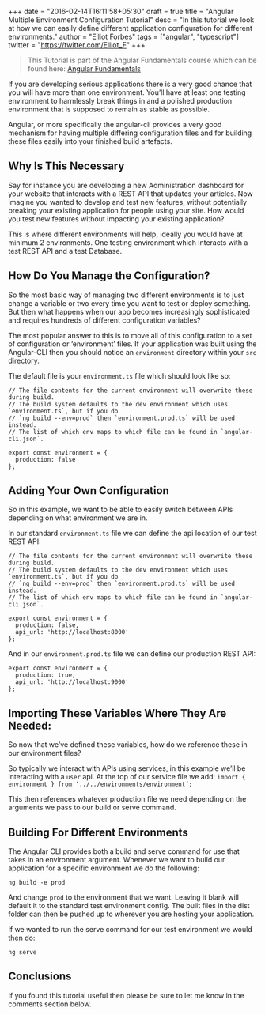 +++
date = "2016-02-14T16:11:58+05:30"
draft = true
title = "Angular Multiple Environment Configuration Tutorial"
desc = "In this tutorial we look at how we can easily define different application configuration for different environments."
author = "Elliot Forbes"
tags = ["angular", "typescript"]
twitter = "https://twitter.com/Elliot_F"
+++

> This Tutorial is part of the Angular Fundamentals course which can be found here: [Angular Fundamentals](https://tutorialedge.net/course/angular-2-fundamentals)

If you are developing serious applications there is a very good chance that you will have more than one environment. You’ll have at least one testing environment to harmlessly break things in and a polished production environment that is supposed to remain as stable as possible.

Angular, or more specifically the angular-cli provides a very good mechanism for having multiple differing configuration files and for building these files easily into your finished build artefacts.

## Why Is This Necessary

Say for instance you are developing a new Administration dashboard for your website that interacts with a REST API that updates your articles. Now imagine you wanted to develop and test new features, without potentially breaking your existing application for people using your site. How would you test new features without impacting your existing application?

This is where different environments will help, ideally you would have at minimum 2 environments. One testing environment which interacts with a test REST API and a test Database.

## How Do You Manage the Configuration?	

So the most basic way of managing two different environments is to just change a variable or two every time you want to test or deploy something. But then what happens when our app becomes increasingly sophisticated and requires hundreds of different configuration variables?

The most popular answer to this is to move all of this configuration to a set of configuration or ‘environment’ files. If your application was built using the Angular-CLI then you should notice an `environment` directory within your `src` directory. 

The default file is your `environment.ts` file which should look like so: 

~~~
// The file contents for the current environment will overwrite these during build.
// The build system defaults to the dev environment which uses `environment.ts`, but if you do
// `ng build --env=prod` then `environment.prod.ts` will be used instead.
// The list of which env maps to which file can be found in `angular-cli.json`.

export const environment = {
  production: false
};
~~~

## Adding Your Own Configuration

So in this example, we want to be able to easily switch between APIs depending on what environment we are in.

In our standard `environment.ts` file we can define the api location of our test REST API:

~~~
// The file contents for the current environment will overwrite these during build.
// The build system defaults to the dev environment which uses `environment.ts`, but if you do
// `ng build --env=prod` then `environment.prod.ts` will be used instead.
// The list of which env maps to which file can be found in `angular-cli.json`.

export const environment = {
  production: false,
  api_url: 'http://localhost:8000'
};
~~~

And in our `environment.prod.ts` file we can define our production REST API:

~~~
export const environment = {
  production: true,
  api_url: 'http://localhost:9000'
};
~~~

## Importing These Variables Where They Are Needed:

So now that we’ve defined these variables, how do we reference these in our environment files? 

So typically we interact with APIs using services, in this example we’ll be interacting with a `user` api. At the top of our service file we add: `import { environment } from ‘../../environments/environment’;`

This then references whatever production file we need depending on the arguments we pass to our build or serve command.

## Building For Different Environments

The Angular CLI provides both a build and serve command for use that takes in an environment argument. Whenever we want to build our application for a specific environment we do the following:

~~~
ng build -e prod
~~~

And change `prod` to the environment that we want. Leaving it blank will default it to the standard test environment config. The built files in the dist folder can then be pushed up to wherever you are hosting your application. 

If we wanted to run the serve command for our test environment we would then do:

~~~ 
ng serve
~~~

## Conclusions

If you found this tutorial useful then please be sure to let me know in the comments section below.